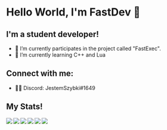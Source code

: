 # Hello World, I'm FastDev 👋

## I'm a student developer!

- 🔭 I’m currently participates in the project called "FastExec".
- 🌱 I’m currently learning C++ and Lua
## Connect with me:

- 👨‍💻 Discord: JestemSzybki#1649

## My Stats!

<img align="left" widht="47%" src="https://github-readme-stats.vercel.app/api?username=Student-FastDev&count_private=true&show_icons=true&theme=github_dark" />

<img align="left" widht="47%" src="https://github-readme-stats.vercel.app/api/top-langs/?username=Student-FastDev&theme=github_dark" />


<img align="left" widht="47%" src="https://img.shields.io/badge/lua-%232C2D72.svg?style=for-the-badge&logo=lua&logoColor=white" />
<img align="left" widht="47%" src="https://img.shields.io/badge/python-3670A0?style=for-the-badge&logo=python&logoColor=ffdd54" />
<img align="left" widht="47%" src="https://img.shields.io/badge/c++-%2300599C.svg?style=for-the-badge&logo=c%2B%2B&logoColor=white" />
<img align="left" widht="47%" src="https://img.shields.io/badge/html5-%23E34F26.svg?style=for-the-badge&logo=html5&logoColor=white" />
